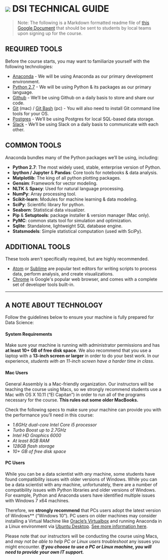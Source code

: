 # ![](https://ga-dash.s3.amazonaws.com/production/assets/logo-9f88ae6c9c3871690e33280fcf557f33.png) DSI TECHNICAL GUIDE

> Note: The following is a Markdown formatted readme file of [this Google Document](https://docs.google.com/document/d/10MQB-CR_IQl3-z1HpxGKCrScKb94uj53FvQkssX9KBw/edit?usp=sharing) that should be sent to students by local teams upon signing up for the course.

## REQUIRED TOOLS
Before the course starts, you may want to familiarize yourself with the following technologies:

* [Anaconda](https://www.continuum.io/downloads) - We will be using Anaconda as our primary development environment.
* [Python 2.7](https://www.python.org/download/releases/2.7/) - We will be using Python & its packages as our primary language.
* [Github](http://github.com) - We’ll be using Github on a daily basis to store and share our code.
* [Git](https://git-scm.com/book/en/v2/Getting-Started-Installing-Git) (mac) / [Git Bash](https://git-for-windows.github.io) (pc) - You will also need to install Git command line tools for your OS.
* [Postgres](http://www.postgresql.org/download/) - We’ll be using Postgres for local SQL-based data storage.
* [Slack](http://slack.com) - We’ll be using Slack on a daily basis to communicate with each other.

## COMMON TOOLS
Anaconda bundles many of the Python packages we’ll be using, including:

* **Python 2.7**: The most widely used, stable, enterprise version of Python.
* **Ipython / Jupyter**  & **Pandas**: Core tools for notebooks & data analysis.
* **Matplotlib**: The king of all python plotting packages.
* **Gensim**: Framework for vector modeling.
* **NLTK** & **Spacy**: Used for natural language processing.
* **NumPy**: Array processing tool.
* **Scikit-learn**: Modules for machine learning & data modeling.
* **SciPy**: Scientific library for python.
* **Seaborn**: Statistical data visualizer.
* **Pip** & **Setuptools**: package installer & version manager (Mac only).
* **PyMC**: common stats tool for simulation and optimization.
* **Sqlite**: Standalone, lightweight SQL database engine.
* **Statsmodels**: Simple statistical computation (used with SciPy).

## ADDITIONAL TOOLS
These tools aren't specifically required, but are highly recommended.

* [Atom](https://atom.io/) or [Sublime](http://www.sublimetext.com/) are popular text editors for writing scripts to process data, perform analysis, and create visualizations.
* [Chrome](https://www.google.com/chrome/) is Google's popular web browser, and comes with a complete set of developer tools built-in.

---

## A NOTE ABOUT TECHNOLOGY
Follow the guidelines below to ensure your machine is fully prepared for Data Science: 

#### System Requirements
Make sure your machine is running with administrator permissions and has **at least 10+ GB of free disk space**. We also recommend that you use a laptop with a **13-inch screen or larger** in order to do your best work. In our experience, *students with an 11-inch screen have a harder time in class*.

#### Mac Users
General Assembly is a Mac-friendly organization.  Our instructors will be teaching the course using Macs, so we strongly recommend students use a Mac with OS X 10.11 (“El Capitan”) in order to run all of the programs necessary for the course. **This rules out some older MacBooks.**

Check the following specs to make sure your machine can provide you with the performance you’ll need in this course:

* *1.6GHz dual-core Intel Core i5 processor*
* *Turbo Boost up to 2.7GHz*
* *Intel HD Graphics 6000*
* *At least 8GB RAM*
* *128GB flash storage*
* *10+ GB of free disk space*

#### PC Users
While you can be a data scientist with *any* machine, some students have found compatibility issues with older versions of Windows. While you can be a data scientist with any machine, unfortunately, there are a number of compatibility issues with Python libraries and older versions of Windows. For example, Python and Anaconda users have identified multiple issues with Windows 7 x64 machines. 

Therefore, we **strongly recommend** that PCs users adopt the latest version of Windows** (“Windows 10”). PC users on older machines may consider installing a Virtual Machine like [Oracle’s Virtualbox](https://www.virtualbox.org/wiki/Downloads) and running Anaconda in a Linux environment via [Ubuntu Desktop](http://www.ubuntu.com/download). [See more information here](https://docs.continuum.io/anaconda/images).

Please note that our instructors will be conducting the course using Macs, and *may not be able to help PC or Linux users troubleshoot* any issues you might encounter. ***If you choose to use a PC or Linux machine, you will need to provide your own IT support.***
